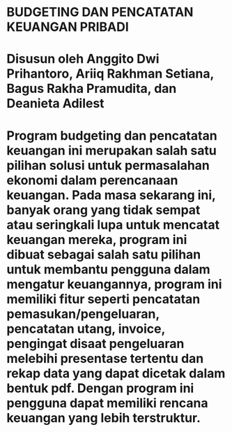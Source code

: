 # BUDGETING DAN PENCATATAN KEUANGAN PRIBADI
# Disusun oleh Anggito Dwi Prihantoro, Ariiq Rakhman Setiana, Bagus Rakha Pramudita, dan Deanieta Adilest
# Program budgeting dan pencatatan keuangan ini merupakan salah satu pilihan solusi untuk permasalahan ekonomi dalam perencanaan keuangan. Pada masa sekarang ini, banyak orang yang tidak sempat atau seringkali lupa untuk mencatat keuangan mereka, program ini dibuat sebagai salah satu pilihan untuk membantu pengguna dalam mengatur keuangannya, program ini memiliki fitur seperti pencatatan pemasukan/pengeluaran, pencatatan utang, invoice, pengingat disaat pengeluaran melebihi presentase tertentu dan rekap data yang dapat dicetak dalam bentuk pdf. Dengan program ini pengguna dapat memiliki rencana keuangan yang lebih terstruktur.
 
